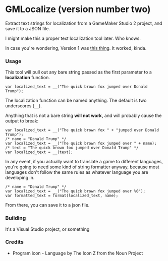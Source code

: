 # GMLocalize (version number two)

Extract text strings for localization from a GameMaker Studio 2 project, and save it to a JSON file.

I might make this a proper text localization tool later. Who knows.

In case you're wondering, Version 1 was [this thing](https://github.com/DragoniteSpam/GMLocalize). It worked, kinda.

### Usage

This tool will pull out any bare string passed as the first parameter to a **localization** function.

    var localized_text = __("The quick brown fox jumped over Donald Trump");

The localization function can be named anything. The default is two underscores (`__`).

Anything that is not a bare string **will not work,** and will probably cause the output to break:

    var localized_text = __("The quick brown fox " + "jumped over Donald Trump");
    /* name = "Donald Trump" */
    var localized_text = __("The quick brown fox jumped over " + name);
    /* text = "The quick brown fox jumped over Donald Trump" */
    var localized_text = __(text);

In any event, if you actually want to translate a game to different languages, you're going to need some kind of string formatter anyway, because most languages don't follow the same rules as whatever language you are developing in.

    /* name = "Donald Trump" */
    var localized_text = __("The quick brown fox jumped over %0");
    var formatted_text = format(localized_text, name);

From there, you can save it to a json file.

### Building

It's a Visual Studio project, or something

### Credits

 - Program icon - Language by The Icon Z from the Noun Project